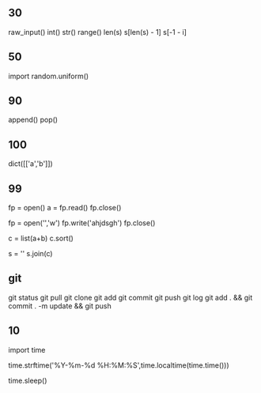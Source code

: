 ## 30
raw_input()
int()
str()
range()
len(s)
s[len(s) - 1] s[-1 - i]

## 50
import
random.uniform()

## 90
append() 
pop()

## 100
dict([['a','b']])

## 99
fp = open()
a = fp.read()
fp.close()

fp = open('','w')
fp.write('ahjdsgh')
fp.close()

c = list(a+b)
c.sort()

s = ''
s.join(c)

## git
git status
git pull
git clone
git add
git commit
git push
git log
git add . && git commit . -m update && git push

## 10
import time

time.strftime('%Y-%m-%d %H:%M:%S',time.localtime(time.time()))

time.sleep()
